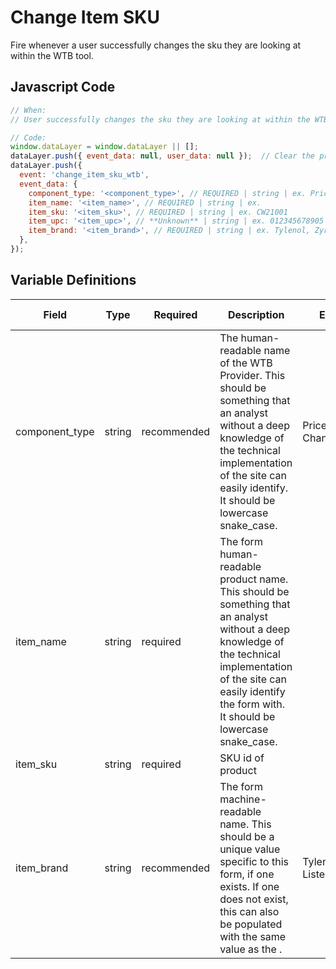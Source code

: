 # Change Item SKU

Fire whenever a user successfully changes the sku they are looking at within the WTB tool.

## Javascript Code

```js
// When:
// User successfully changes the sku they are looking at within the WTB tool.

// Code:
window.dataLayer = window.dataLayer || [];
dataLayer.push({ event_data: null, user_data: null });  // Clear the previous event_data object.
dataLayer.push({
  event: 'change_item_sku_wtb',
  event_data: {
    component_type: '<component_type>', // REQUIRED | string | ex. PriceSpider, ChannelAdvisor
    item_name: '<item_name>', // REQUIRED | string | ex. 
    item_sku: '<item_sku>', // REQUIRED | string | ex. CW21001
    item_upc: '<item_upc>', // **Unknown** | string | ex. 012345678905 (12 digits)
    item_brand: '<item_brand>', // REQUIRED | string | ex. Tylenol, Zyrtec, Listerine
  },
});
```

## Variable Definitions

|Field|Type|Required|Description|Example|Pattern|Min Length|Max Length|Minimum|Maximum|Multiple Of|
| --- | --- | --- | --- | --- | --- | --- | --- | --- | --- | --- |
|component_type|string|recommended|The human-readable name of the WTB Provider. This should be something that an analyst without a deep knowledge of the technical implementation of the site can easily identify. It should be lowercase snake_case.|PriceSpider, ChannelAdvisor|
|item_name|string|required|The form human-readable product name. This should be something that an analyst without a deep knowledge of the technical implementation of the site can easily identify the form with. It should be lowercase snake_case.||
|item_sku|string|required|SKU id of product||
|item_brand|string|recommended|The form machine-readable name. This should be a unique value specific to this form, if one exists. If one does not exist, this can also be populated with the same value as the <name>.|Tylenol, Zyrtec, Listerine|
